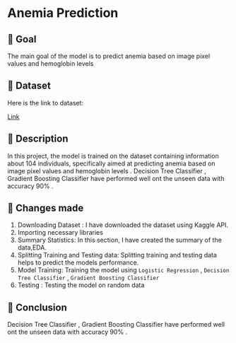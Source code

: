 # Anemia Prediction

## 🎯 Goal
The main goal of the model is to predict anemia based on image pixel values and hemoglobin levels
## 🧵 Dataset

Here is the link to dataset:

[Link](https://www.kaggle.com/datasets/sayeemmohammed/anemia-detection)

## 🧾 Description

In this project, the model is trained on the dataset containing information about 104 individuals, specifically aimed at predicting anemia based on image pixel values and hemoglobin levels . Decision Tree Classifier , Gradient Boosting Classifier have performed well ont the unseen data with accuracy 90% .

## 🧮 Changes made

1. Downloading Dataset : I have downloaded the dataset using Kaggle API.
2. Importing necessary libraries
3. Summary Statistics: In this section, I have created the summary of the data,EDA.
4. Splitting Training and Testing data: Splitting training and testing data helps to predict the models performance.
5. Model Training: Training the model using `Logistic Regression` , `Decision Tree Classifier` , `Gradient Boosting Classifier`
6. Testing : Testing the model on random data

## 📢 Conclusion

Decision Tree Classifier , Gradient Boosting Classifier have performed well ont the unseen data with accuracy 90% .
